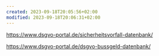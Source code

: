```yaml
---
created: 2023-09-18T20:05:56+02:00
modified: 2023-09-18T20:06:31+02:00
---
```


<https://www.dsgvo-portal.de/sicherheitsvorfall-datenbank/>

<https://www.dsgvo-portal.de/dsgvo-bussgeld-datenbank/>

